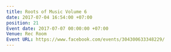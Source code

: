 ```yaml
---
title: Roots of Music Volume 6
date: 2017-07-04 16:54:00 +07:00
position: 21
Event date: 2017-07-07 00:00:00 +07:00
Venue: Rec Room
Event URL: https://www.facebook.com/events/304300633348229/
---
```



